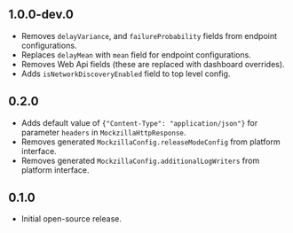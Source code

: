 ## 1.0.0-dev.0

* Removes `delayVariance`, and `failureProbability` fields from endpoint configurations.
* Replaces `delayMean` with `mean` field for endpoint configurations.
* Removes Web Api fields (these are replaced with dashboard overrides).
* Adds `isNetworkDiscoveryEnabled` field to top level config.

## 0.2.0

* Adds default value of `{"Content-Type": "application/json"}` for parameter `headers` in 
`MockzillaHttpResponse`.
* Removes generated `MockzillaConfig.releaseModeConfig` from platform interface.
* Removes generated `MockzillaConfig.additionalLogWriters` from platform interface.

## 0.1.0

* Initial open-source release.
